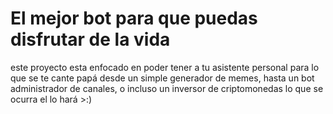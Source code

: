 # El  mejor bot para que puedas disfrutar de la vida

este proyecto esta enfocado en poder tener a tu asistente personal para lo que se te cante papá
desde un simple generador de memes, hasta un bot administrador de canales, o incluso un inversor de criptomonedas
lo que se ocurra el lo hará >:)